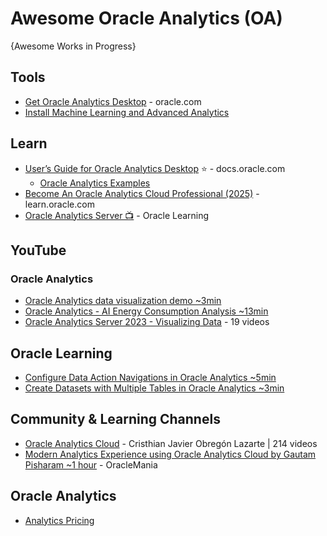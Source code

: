 # Awesome Oracle Analytics (OA)
{Awesome Works in Progress}


## Tools
* [Get Oracle Analytics Desktop](https://www.oracle.com/solutions/analytics/analytics-desktop/oracle-analytics-desktop.html) - oracle.com
* [Install Machine Learning and Advanced Analytics](https://docs.oracle.com/en/middleware/bi/analytics-desktop/bidvd/get-started-oracle-analytics-desktop.html#GUID-003FB6AC-91EA-49AC-8778-F42967593962)

## Learn
* [User’s Guide for Oracle Analytics Desktop](https://docs.oracle.com/en/middleware/bi/analytics-desktop/bidvd/index.html) ⭐ - docs.oracle.com
  - [Oracle Analytics Examples](https://www.oracle.com/analytics/data-visualization/examples/)
* [Become An Oracle Analytics Cloud Professional (2025)](https://learn.oracle.com/ols/learning-path/become-an-oracle-analytics-cloud-professional-2025/118071/147801) - learn.oracle.com
* [Oracle Analytics Server 📺](https://www.youtube.com/playlist?list=PLKCk3OyNwIzuy6PidScyoD7SZQa1ng4SL) - Oracle Learning 

## YouTube
### Oracle Analytics
* [Oracle Analytics data visualization demo ~3min](https://www.youtube.com/watch?v=-G1LOoeTzPM)
* [Oracle Analytics - AI Energy Consumption Analysis ~13min](https://www.youtube.com/watch?v=22wUJunH8eA)
* [Oracle Analytics Server 2023 - Visualizing Data](https://www.youtube.com/playlist?list=PL6gBNP-Fr8KVzWmtFyWfDekHw5LVvTb6n) - 19 videos
## Oracle Learning
* [Configure Data Action Navigations in Oracle Analytics ~5min](https://www.youtube.com/watch?v=IqT0NBktk3U)
* [Create Datasets with Multiple Tables in Oracle Analytics ~3min](https://www.youtube.com/watch?v=AYJQ2lZMo-w)
## Community & Learning Channels
* [Oracle Analytics Cloud](https://www.youtube.com/playlist?list=PLb4c9uHbujW3hTBwNksKzIeHCduLdLxz5) - Cristhian Javier Obregón Lazarte | 214 videos
* [Modern Analytics Experience using Oracle Analytics Cloud by Gautam Pisharam ~1 hour](https://www.youtube.com/watch?v=eTqYXJ5rNqU) - OracleMania

## Oracle Analytics
* [Analytics Pricing](https://www.oracle.com/analytics/pricing/)

